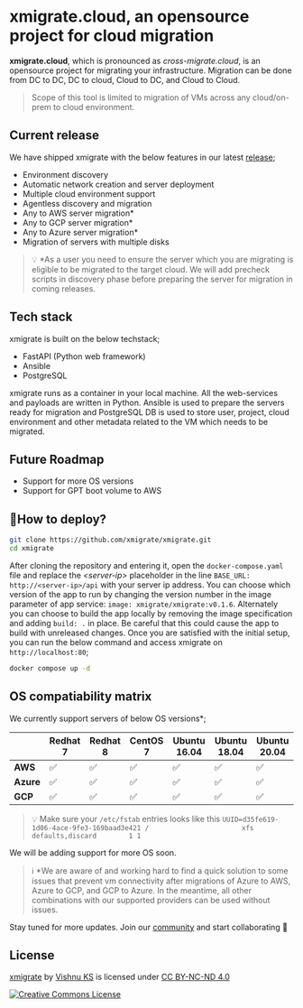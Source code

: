
# xmigrate.cloud, an opensource project for cloud migration

**xmigrate.cloud**, which is pronounced as *cross-migrate.cloud*, is an opensource project for migrating your infrastructure.
Migration can be done from DC to DC, DC to cloud, Cloud to DC, and Cloud to Cloud.

> Scope of this tool is limited to migration of VMs across any cloud/on-prem to cloud environment.

## Current release

We have shipped xmigrate with the below features in our latest [release](https://hub.docker.com/r/xmigrate/xmigrate);

- Environment discovery
- Automatic network creation and server deployment
- Multiple cloud environment support
- Agentless discovery and migration
- Any to AWS server migration*
- Any to GCP server migration*
- Any to Azure server migration*
- Migration of servers with multiple disks

> 💡 *As a user you need to ensure the server which you are migrating is eligible to be migrated to the target cloud. We will add precheck scripts in discovery phase before preparing the server for migration in coming releases.

## Tech stack

xmigrate is built on the below techstack;

- FastAPI (Python web framework)
- Ansible
- PostgreSQL

xmigrate runs as a container in your local machine.
All the web-services and payloads are written in Python.
Ansible is used to prepare the servers ready for migration and PostgreSQL DB is used to store user, project, cloud environment and other metadata related to the VM which needs to be migrated.

## Future Roadmap

- Support for more OS versions
- Support for GPT boot volume to AWS

## 🚀How to deploy?

```bash
git clone https://github.com/xmigrate/xmigrate.git
cd xmigrate
```

After cloning the repository and entering it, open the `docker-compose.yaml` file and replace the *\<server-ip\>* placeholder in the line `BASE_URL: http://<server-ip>/api` with your server ip address.
You can choose which version of the app to run by changing the version number in the image parameter of app service: `image: xmigrate/xmigrate:v0.1.6`.
Alternately you can choose to build the app locally by removing the image specification and adding `build: .` in place. Be careful that this could cause the app to build with unreleased changes.
Once you are satisfied with the initial setup, you can run the below command and access xmigrate on `http://localhost:80`;

```bash
docker compose up -d
```

## OS compatiability matrix

We currently support servers of below OS versions*;

|           | Redhat 7 | Redhat 8 | CentOS 7 | Ubuntu 16.04 | Ubuntu 18.04 | Ubuntu 20.04 |
|-----------|----------|----------|----------|--------------|--------------|--------------|
| **AWS**   |  ✅      |   ✅    |    ✅    |     ✅       |     ✅      |      ✅        |
| **Azure** |  ✅      |   ✅    |    ✅    |     ✅       |     ✅      |      ✅      |
| **GCP**   |  ✅      |   ✅    |    ✅    |     ✅       |     ✅      |      ✅      |

> 💡 Make sure your `/etc/fstab` entries looks like this
`UUID=d35fe619-1d06-4ace-9fe3-169baad3e421 /                       xfs     defaults,discard        1 1`

We will be adding support for more OS soon.

> ℹ *We are aware of and working hard to find a quick solution to some issues that prevent vm connectivity after migrations of Azure to AWS, Azure to GCP, and GCP to Azure. In the meantime, all other combinations with our supported providers can be used without issues.

Stay tuned for more updates. Join our [community](https://xmigrate.slack.com/) and start collaborating 🎉

## License

[xmigrate](https://github.com/iamvishnuks/xmigrate) by [Vishnu KS](https://iamvishnuks.com/) is licensed under [CC BY-NC-ND 4.0](https://creativecommons.org/licenses/by-nc-nd/4.0)

<a rel="license" href="https://creativecommons.org/licenses/by-nc-nd/4.0"><img alt="Creative Commons License" style="border-width:0" src="https://i.creativecommons.org/l/by-nc-nd/4.0/88x31.png" /></a>

